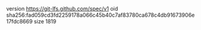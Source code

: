 version https://git-lfs.github.com/spec/v1
oid sha256:fad059cd3fd2259178a066c45b40c7af83780ca678c4db91673906e17fdc8669
size 1819
